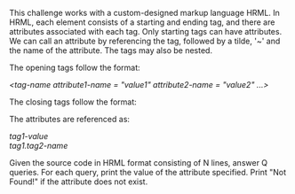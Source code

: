 This challenge works with a custom-designed markup language HRML. In HRML, each element consists of a starting and ending tag, and there are attributes associated with each tag. Only starting tags can have attributes. We can call an attribute by referencing the tag, followed by a tilde, '~' and the name of the attribute. The tags may also be nested.

The opening tags follow the format:

*<tag-name attribute1-name = "value1" attribute2-name = "value2" ...>*

The closing tags follow the format:

*</tag-name>*

The attributes are referenced as:

*tag1-value  
tag1.tag2-name*

Given the source code in HRML format consisting of N lines, answer Q queries. For each query, print the value of the attribute specified. Print "Not Found!" if the attribute does not exist.
